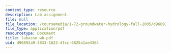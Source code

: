 ```yaml
---
content_type: resource
description: Lab assignment.
file: null
file_location: /coursemedia/1-72-groundwater-hydrology-fall-2005/d96892a9383316234fcc6825a1ae4364_labassn_wb.pdf
file_type: application/pdf
resourcetype: Document
title: labassn_wb.pdf
uid: d96892a9-3833-1623-4fcc-6825a1ae4364
---
```

